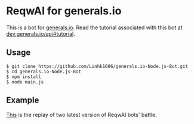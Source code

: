 # ReqwAI for generals.io

This is a bot for [generals.io](http://generals.io). Read the tutorial associated with this bot at [dev.generals.io/api#tutorial](http://dev.generals.io/api#tutorial).

## Usage

```
$ git clone https://github.com/Linhk1606/generals.io-Node.js-Bot.git
$ cd generals.io-Node.js-Bot
$ npm install
$ node main.js
```

## Example

[This](https://bot.generals.io/replays/rxMQBqZ5c) is the replay of two latest version of ReqwAI bots' battle.
